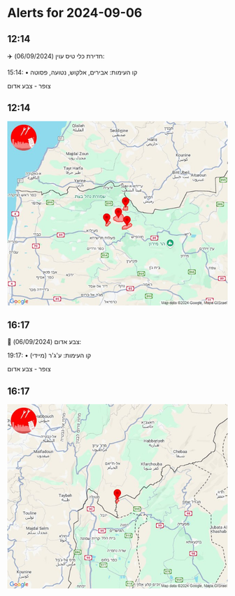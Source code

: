 # Alerts for 2024-09-06

## 12:14

✈️ חדירת כלי טיס עוין (06/09/2024):

15:14:
• קו העימות: אבירים, אלקוש, נטועה, פסוטה 

צופר - צבע אדום

## 12:14

![Photo](images/25342.jpg)

## 16:17

🔴 צבע אדום (06/09/2024):

19:17:
• קו העימות: ע'ג'ר (מיידי)

צופר - צבע אדום

## 16:17

![Photo](images/25344.jpg)

